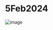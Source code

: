 # 5Feb2024

![image](https://github.com/akhilsinghims/5Feb2024/assets/12950884/ffefd61a-ef90-4f6f-8090-d672692bee66)
